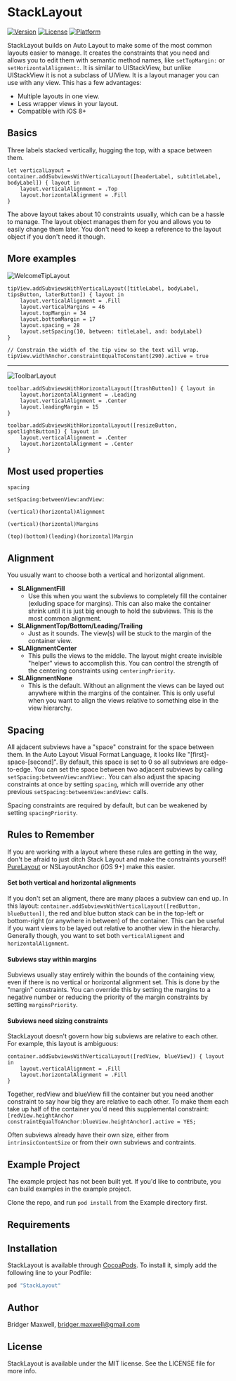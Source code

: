 # StackLayout

[![Version](https://img.shields.io/cocoapods/v/StackLayout.svg?style=flat)](http://cocoapods.org/pods/StackLayout)
[![License](https://img.shields.io/cocoapods/l/StackLayout.svg?style=flat)](http://cocoapods.org/pods/StackLayout)
[![Platform](https://img.shields.io/cocoapods/p/StackLayout.svg?style=flat)](http://cocoapods.org/pods/StackLayout)

StackLayout builds on Auto Layout to make some of the most common layouts easier to manage. It creates the constraints that you need and allows you to edit them with semantic method names, like `setTopMargin:` or `setHorizontalAlignment:`. It is similar to UIStackView, but unlike UIStackView it is not a subclass of UIView. It is a layout manager you can use with any view. This has a few advantages:

- Multiple layouts in one view.
- Less wrapper views in your layout.
- Compatible with iOS 8+

## Basics

Three labels stacked vertically, hugging the top, with a space between them.

```
let verticalLayout = container.addSubviewsWithVerticalLayout([headerLabel, subtitleLabel, bodyLabel]) { layout in
    layout.verticalAlignment = .Top
    layout.horizontalAlignment = .Fill
}
```
 
The above layout takes about 10 constraints usually, which can be a hassle to manage. The layout object manages them for you and allows you to easily change them later. You don't need to keep a reference to the layout object if you don't need it though.

## More examples


![WelcomeTipLayout](https://github.com/bridger/StackLayout/blob/master/Images/WelcomeTipLayout.png?raw=true)

```
tipView.addSubviewsWithVerticalLayout([titleLabel, bodyLabel, tipsButton, laterButton]) { layout in
    layout.verticalAlignment = .Fill
    layout.verticalMargins = 46
    layout.topMargin = 34
    layout.bottomMargin = 17
    layout.spacing = 28
	layout.setSpacing(10, between: titleLabel, and: bodyLabel)
}

// Constrain the width of the tip view so the text will wrap.
tipView.widthAnchor.constraintEqualToConstant(290).active = true
```

------

![ToolbarLayout](https://github.com/bridger/StackLayout/blob/master/Images/ToolbarLayout.png?raw=true)
```
toolbar.addSubviewsWithHorizontalLayout([trashButton]) { layout in
    layout.horizontalAlignment = .Leading
    layout.verticalAlignment = .Center
    layout.leadingMargin = 15
}

toolbar.addSubviewsWithHorizontalLayout([resizeButton, spotlightButton]) { layout in
    layout.verticalAlignment = .Center
    layout.horizontalAlignment = .Center
}
```

## Most used properties

`spacing`

`setSpacing:betweenView:andView:`

`(vertical)(horizontal)Alignment`

`(vertical)(horizontal)Margins`

`(top)(bottom)(leading)(horizontal)Margin`


## Alignment

You usually want to choose both a vertical and horizontal alignment.

- **SLAlignmentFill**
  - Use this when you want the subviews to completely fill the container (exluding space for margins). This can also make the container shrink until it is just big enough to hold the subviews. This is the most common alignment.
- **SLAlignmentTop/Bottom/Leading/Trailing**
  - Just as it sounds. The view(s) will be stuck to the margin of the container view.
- **SLAlignmentCenter**
  - This pulls the views to the middle. The layout might create invisible "helper" views to accomplish this. You can control the strength of the centering constraints using `centeringPriority`.
- **SLAlignmentNone**
  - This is the default. Without an alignment the views can be layed out anywhere within the margins of the container. This is only useful when you want to align the views relative to something else in the view hierarchy.


## Spacing

All ajdacent subviews have a "space" constraint for the space between them. In the Auto Layout Visual Format Language, it looks like "[first]-space-[second]". By default, this space is set to 0 so all subviews are edge-to-edge. You can set the space between two adjacent subviews by calling `setSpacing:betweenView:andView:`. You can also adjust the spacing constraints at once by setting `spacing`, which will override any other previous `setSpacing:betweenView:andView:` calls.

Spacing constraints are required by default, but can be weakened by setting `spacingPriority`.
 
## Rules to Remember

If you are working with a layout where these rules are getting in the way, don't be afraid to just ditch Stack Layout and make the constraints yourself! [PureLayout](https://github.com/PureLayout/PureLayout) or NSLayoutAnchor (iOS 9+) make this easier.

#### Set both vertical and horizontal alignments

If you don't set an aligment, there are many places a subview can end up. In this layout: `container.addSubviewsWithVerticalLayout([redButton, blueButton])`, the red and blue button stack can be in the top-left or bottom-right (or anywhere in between) of the container. This can be useful if you want views to be layed out relative to another view in the hierarchy. Generally though, you want to set both `verticalAligment` and `horizontalAlignment`.

#### Subviews stay within margins

Subviews usually stay entirely within the bounds of the containing view, even if there is no vertical or horizontal alignment set. This is done by the "margin" constraints. You can override this by setting the margins to a negative number or reducing the priority of the margin constraints by setting `marginsPriority`.

#### Subviews need sizing constraints

StackLayout doesn't govern how big subviews are relative to each other. For example, this layout is ambiguous:

```
container.addSubviewsWithVerticalLayout([redView, blueView]) { layout in
    layout.verticalAlignment = .Fill
    layout.horizontalAlignment = .Fill
}
```

Together, redView and blueView fill the container but you need another constraint to say how big they are relative to each other. To make them each take up half of the container you'd need this supplemental constraint: `[redView.heightAnchor constraintEqualToAnchor:blueView.heightAnchor].active = YES;`

Often subviews already have their own size, either from `intrinsicContentSize` or from their own subviews and contraints.

## Example Project

The example project has not been built yet. If you'd like to contribute, you can build examples in the example project.

Clone the repo, and run `pod install` from the Example directory first.

## Requirements

## Installation

StackLayout is available through [CocoaPods](http://cocoapods.org). To install
it, simply add the following line to your Podfile:

```ruby
pod "StackLayout"
```

## Author

Bridger Maxwell, bridger.maxwell@gmail.com

## License

StackLayout is available under the MIT license. See the LICENSE file for more info.
